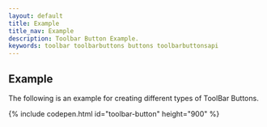 ```yaml
---
layout: default
title: Example
title_nav: Example
description: Toolbar Button Example.
keywords: toolbar toolbarbuttons buttons toolbarbuttonsapi
---
```


## Example

The following is an example for creating different types of ToolBar Buttons.

{% include codepen.html id="toolbar-button" height="900" %}